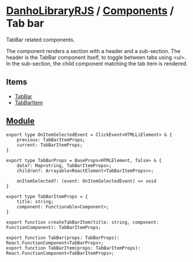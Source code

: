 # [DanhoLibraryRJS](../../README.md) / [Components](../index.md) / Tab bar
TabBar related components.

The component renders a section with a header and a sub-section. The header is the TabBar component itself, to toggle between tabs using \<ul>.
In the sub-section, the child component matching the tab item is rendered.

## Items
* [TabBar](./TabBar.md)
* [TabBarItem](./TabBarItem.md)

## [Module](../../../src/components/TabBar/index.tsx)
```tsx
export type OnItemSelectedEvent = ClickEvent<HTMLLiElement> & {
    previous: TabBarItemProps;
    current: TabBarItemProps;
}

export type TabBarProps = BaseProps<HTMLElement, false> & {
    data?: Map<string, TabBarItemProps>;
    children?: Arrayable<ReactElement<TabBarItemProps>>;

    onItemSelected?: (event: OnItemSelectedEvent) => void
}

export type TabBarItemProps = {
    title: string;
    component: Functionable<Component>;
}

export function createTabBarItem(title: string, component: FunctionComponent): TabBarItemProps;

export function TabBar(props: TabBarProps): React.FunctionComponent<TabBarProps>;
export function TabBarItem(props: TabBarItemProps): React.FunctionComponent<TabBarItemProps>;
```